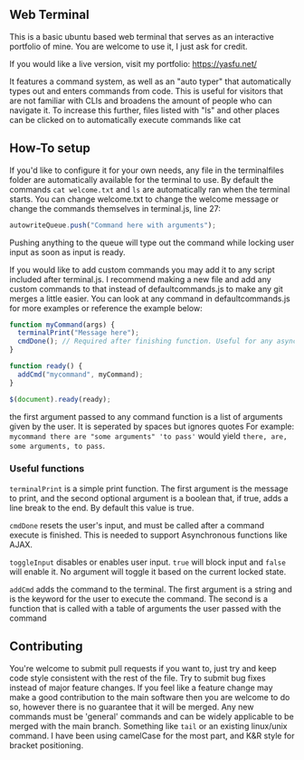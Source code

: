 ## Web Terminal

This is a basic ubuntu based web terminal that serves as an interactive portfolio of mine.
You are welcome to use it, I just ask for credit.

If you would like a live version, visit my portfolio: https://yasfu.net/

It features a command system, as well as an "auto typer" that automatically types out and enters commands from code.
This is useful for visitors that are not familiar with CLIs and broadens the amount of people who can navigate it.
To increase this further, files listed with "ls" and other places can be clicked on to automatically execute commands like cat

## How-To setup

If you'd like to configure it for your own needs, any file in the terminalfiles folder are automatically available for the terminal to use.
By default the commands `cat welcome.txt` and `ls` are automatically ran when the terminal starts. You can change welcome.txt to change the welcome message or change the commands themselves in terminal.js, line 27:

```js
autowriteQueue.push("Command here with arguments");
```

Pushing anything to the queue will type out the command while locking user input as soon as input is ready.


If you would like to add custom commands you may add it to any script included after terminal.js. I recommend making a new file and add any custom commands to that instead of defaultcommands.js to make any git merges a little easier.
You can look at any command in defaultcommands.js for more examples or reference the example below:

```js
function myCommand(args) {
  terminalPrint("Message here");
  cmdDone(); // Required after finishing function. Useful for any asynchronous functions. (ie. AJAX)
}

function ready() {
  addCmd("mycommand", myCommand);
}

$(document).ready(ready);
```

the first argument passed to any command function is a list of arguments given by the user. It is seperated by spaces but ignores quotes
For example: `mycommand there are "some arguments" 'to pass'` would yield `there, are, some arguments, to pass`.

### Useful functions

`terminalPrint` is a simple print function. The first argument is the message to print, and the second optional argument is a boolean that, if true, adds a line break to the end. By default this value is true.

`cmdDone` resets the user's input, and must be called after a command execute is finished. This is needed to support Asynchronous functions like AJAX.

`toggleInput` disables or enables user input. `true` will block input and `false` will enable it. No argument will toggle it based on the current locked state.

`addCmd` adds the command to the terminal. The first argument is a string and is the keyword for the user to execute the command. The second is a function that is called with a table of arguments the user passed with the command


## Contributing

You're welcome to submit pull requests if you want to, just try and keep code style consistent with the rest of the file.
Try to submit bug fixes instead of major feature changes. If you feel like a feature change may make a good contribution to the main software then you are welcome to do so, however there is no guarantee that it will be merged. Any new commands must be 'general' commands and can be widely applicable to be merged with the main branch. Something like `tail` or an existing linux/unix command.
I have been using camelCase for the most part, and K&R style for bracket positioning.
